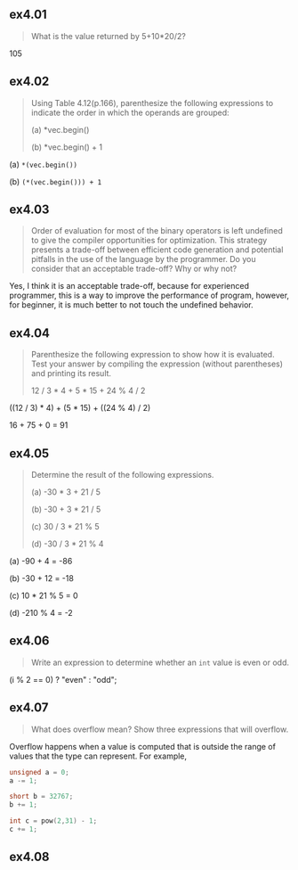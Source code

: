 ## ex4.01
> What is the value returned by 5+10*20/2?

105

## ex4.02
> Using Table 4.12(p.166), parenthesize the following expressions to indicate
> the order in which the operands are grouped:
>
> (a) *vec.begin()
>
> (b) *vec.begin() + 1

(a) `*(vec.begin())`

(b) `(*(vec.begin())) + 1`

## ex4.03
> Order of evaluation for most of the binary operators is left undefined to give 
> the compiler opportunities for optimization. This strategy presents a trade-off
> between efficient code generation and potential pitfalls in the use of the 
> language by the programmer. Do you consider that an acceptable trade-off? Why 
> or why not?

Yes, I think it is an acceptable trade-off, because for experienced programmer, 
this is a way to improve the performance of program, however, for beginner, it 
is much better to not touch the undefined behavior.

## ex4.04
> Parenthesize the following expression to show how it is evaluated. Test your 
> answer by compiling the expression (without parentheses) and printing its 
> result.
>
> 12 / 3 * 4 + 5 * 15 + 24 % 4 / 2

((12 / 3) * 4) + (5 * 15) + ((24 % 4) / 2)

16 + 75 + 0 = 91

## ex4.05
> Determine the result of the following expressions.
>
> (a) -30 * 3 + 21 / 5
> 
> (b) -30 + 3 * 21 / 5
>
> (c) 30 / 3 * 21 % 5
>
> (d) -30 / 3 * 21 % 4

(a) -90 + 4 = -86

(b) -30 + 12 = -18

(c) 10 * 21 % 5 = 0

(d) -210 % 4 = -2

## ex4.06
> Write an expression to determine whether an `int` value is even or odd.

(i % 2 == 0) ? "even" : "odd";

## ex4.07
> What does overflow mean? Show three expressions that will overflow.

Overflow happens when a value is computed that is outside the range of values 
that the type can represent. For example,

```cpp
unsigned a = 0;
a -= 1;

short b = 32767;
b += 1;

int c = pow(2,31) - 1;
c += 1;
```

## ex4.08

